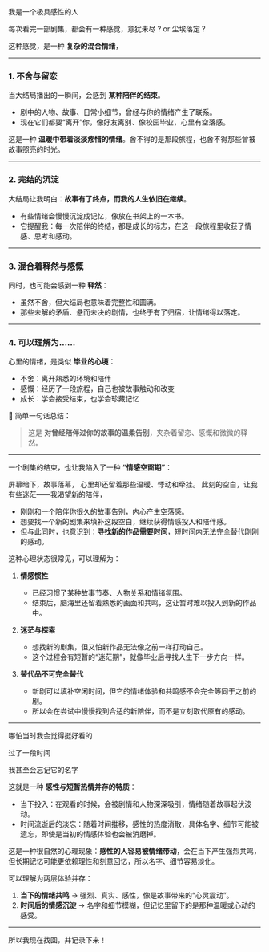 我是一个极具感性的人

每次看完一部剧集，都会有一种感觉，意犹未尽 ? or 尘埃落定 ?

这种感觉，是一种 **复杂的混合情绪**，

---

### 1. 不舍与留恋

当大结局播出的一瞬间，会感到 **某种陪伴的结束**。

* 剧中的人物、故事、日常小细节，曾经与你的情绪产生了联系。
* 现在它们都要“离开”你，像好友离别、像校园毕业，心里有空落感。

这是一种 **温暖中带着淡淡疼惜的情绪**。舍不得的是那段旅程，也舍不得那些曾被故事照亮的时光。

---

### 2. 完结的沉淀

大结局让我明白：**故事有了终点，而我的人生依旧在继续**。

* 有些情绪会慢慢沉淀成记忆，像放在书架上的一本书。
* 它提醒我：每一次陪伴的终结，都是成长的标志，在这一段旅程里收获了情感、思考和感动。

---

### 3. 混合着释然与感慨

同时，也可能会感到一种 **释然**：

* 虽然不舍，但大结局也意味着完整性和圆满。
* 那些未解的矛盾、悬而未决的剧情，也终于有了归宿，让情绪得以落定。

---

### 4. 可以理解为……

心里的情绪，是类似 **毕业的心境**：

* 不舍：离开熟悉的环境和陪伴
* 感慨：经历了一段旅程，自己也被故事触动和改变
* 成长：学会接受结束，也学会珍藏记忆

📌 简单一句话总结：

> 这是 **对曾经陪伴过你的故事的温柔告别**，夹杂着留恋、感慨和微微的释然。

---



一个剧集的结束，也让我陷入了一种 **“情感空窗期”**：

屏幕暗下，故事落幕，
心里却还留着那些温暖、悸动和牵挂。
此刻的空白，让我有些迷茫——我渴望新的陪伴，

* 刚刚和一个陪伴你很久的故事告别，内心产生空落感。
* 想要找一个新的剧集来填补这段空白，继续获得情感投入和陪伴感。
* 但与此同时，也意识到：**寻找新的作品需要时间**，短时间内无法完全替代刚刚的感动。

这种心理状态很常见，可以理解为：

1. **情感惯性**

   * 已经习惯了某种故事节奏、人物关系和情绪氛围。
   * 结束后，脑海里还留着熟悉的画面和共鸣，这让暂时难以投入到新的作品中。

2. **迷茫与探索**

   * 想找新的剧集，但又怕新作品无法像之前一样打动自己。
   * 这个过程会有短暂的“迷茫期”，就像毕业后寻找人生下一步方向一样。

3. **替代品不可完全替代**

   * 新剧可以填补空闲时间，但它的情绪体验和共鸣感不会完全等同于之前的剧。
   * 所以会在尝试中慢慢找到合适的新陪伴，而不是立刻取代原有的感动。

---


哪怕当时我会觉得挺好看的

过了一段时间

我甚至会忘记它的名字

这就是一种 **感性与短暂热情并存的特质**：

* 当下投入：在观看的时候，会被剧情和人物深深吸引，情绪随着故事起伏波动。
* 时间流逝后的淡忘：随着时间推移，感性的热度消散，具体名字、细节可能被遗忘，即使是当初的情感体验也会被消磨掉。

这是一种很自然的心理现象：**感性的人容易被情绪带动**，会在当下产生强烈共鸣，但长期记忆可能更依赖理性和刻意回忆，所以名字、细节容易淡化。

可以理解为两层体验并存：

1. **当下的情绪共鸣** → 强烈、真实、感性，像是故事带来的“心灵震动”。
2. **时间后的情感沉淀** → 名字和细节模糊，但记忆里留下的是那种温暖或心动的感受。

---

所以我现在找回，并记录下来！